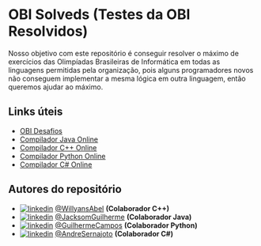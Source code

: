 
# OBI Solveds (Testes da OBI Resolvidos)

Nosso objetivo com este repositório é conseguir resolver o máximo de exercícios das Olimpíadas Brasileiras de Informática em todas as linguagens permitidas pela organização, pois alguns programadores novos não conseguem implementar a mesma lógica em outra linguagem, então queremos ajudar ao máximo.


## Links úteis

 - [OBI Desafios](https://olimpiada.ic.unicamp.br/pratique/)
 - [Compilador Java Online](https://www.jdoodle.com/online-java-compiler/)
 - [Compilador C++ Online](https://www.onlinegdb.com/online_c++_compiler)
 - [Compilador Python Online](https://www.onlinegdb.com/online_python_compiler)
 - [Compilador C# Online](https://www.onlinegdb.com/online_csharp_compiler)
 


## Autores do repositório

- [![linkedin](https://img.shields.io/badge/linkedin-0A66C2?style=for-the-badge&logo=linkedin&logoColor=white)](https://www.linkedin.com/in/willyans/) [@WillyansAbel](https://github.com/willyans-afr) <b>(Colaborador C++)</b>
- [![linkedin](https://img.shields.io/badge/linkedin-0A66C2?style=for-the-badge&logo=linkedin&logoColor=white)](https://www.linkedin.com/in/jacksom-guilherme-0365741b4/) [@JacksomGuilherme](https://github.com/JacksomGuilherme) <b>(Colaborador Java)</b>
- [![linkedin](https://img.shields.io/badge/linkedin-0A66C2?style=for-the-badge&logo=linkedin&logoColor=white)](https://www.linkedin.com/in/guilherme-campos-361285142/) [@GuilhermeCampos](https://github.com/JGCampos999) <b>(Colaborador Python)</b>
- [![linkedin](https://img.shields.io/badge/linkedin-0A66C2?style=for-the-badge&logo=linkedin&logoColor=white)](https://www.linkedin.com/in/andre-sernajoto-21baab1b1/) [@AndreSernajoto](https://github.com/andresernajoto) <b>(Colaborador C#)</b>
